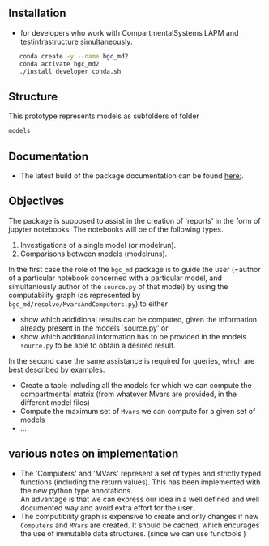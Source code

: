 
## Installation
* for developers who work with CompartmentalSystems LAPM and testinfrastructure simultaneously: 
```bash 
   conda create -y --name bgc_md2
   conda activate bgc_md2
   ./install_developer_conda.sh 
```
## Structure
This prototype represents models as subfolders of folder 
```bash
models
```
## Documentation
* The latest build of the package documentation can be found [here:](https://mpibgc-tee.github.io/bgc_md2/).


## Objectives
The package is supposed to assist in the creation of 'reports' in the form of jupyter notebooks.
The notebooks will be of the following types.
1. Investigations of a single model (or modelrun).
1. Comparisons between models (modelruns).

In the first case the role of the `bgc_md` package is to guide the user (=author of a particular notebook concerned with a particular model, and simultaniously author of the `source.py` of that model) by using the computability graph (as represented by `bgc_md/resolve/MvarsAndComputers.py`) to either
* show which addidional results can be computed, given the information already present in the models `source.py' or
* show which additional information has to be provided in the models `source.py` to be able to obtain a desired result.

In the second case the same assistance is required for queries, which are best described by examples. 
* Create a table including all the models for which we can compute the compartmental matrix (from whatever Mvars are provided, in the different model files)
* Compute the maximum set of `Mvars` we can compute for a given set of models
* ...



## various notes on implementation

* The 'Computers' and 'MVars' represent a set of types and strictly typed
  functions (including the return values).
  This has been implemented with the new python type annotations.  
  An advantage is that we can express our
  idea in a well defined and well documented way and avoid extra effort for the
  user..  
* The computibility graph is expensive to create and only changes if new
  `Computers` and `MVars` are created.  It should be cached, which encurages
  the use of immutable data structures. (since we can use functools )

   


